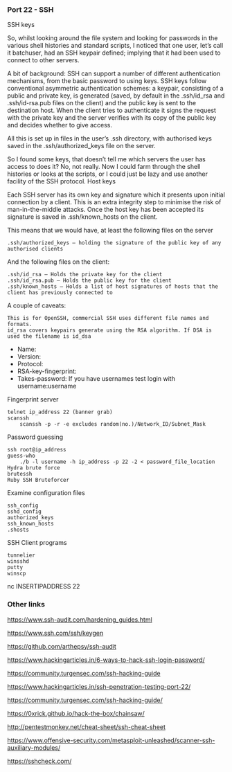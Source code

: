 ### Port 22 - SSH

SSH keys

So, whilst looking around the file system and looking for passwords in the various shell histories and standard scripts, I noticed that one user, let’s call it batchuser, had an SSH keypair defined; implying that it had been used to connect to other servers.

A bit of background: SSH can support a number of different authentication mechanisms, from the basic password to using keys. SSH keys follow conventional asymmetric authentication schemes: a keypair, consisting of a public and private key, is generated (saved, by default in the .ssh/id_rsa and .ssh/id-rsa.pub files on the client) and the public key is sent to the destination host. When the client tries to authenticate it signs the request with the private key and the server verifies with its copy of the public key and decides whether to give access.

All this is set up in files in the user’s .ssh directory, with authorised keys saved in the .ssh/authorized_keys file on the server.

So I found some keys, that doesn’t tell me which servers the user has access to does it? No, not really. Now I could farm through the shell histories or looks at the scripts, or I could just be lazy and use another facility of the SSH protocol.
Host keys

Each SSH server has its own key and signature which it presents upon initial connection by a client. This is an extra integrity step to minimise the risk of man-in-the-middle attacks. Once the host key has been accepted its signature is saved in .ssh/known_hosts on the client.

This means that we would have, at least the following files on the server

    .ssh/authorized_keys – holding the signature of the public key of any authorised clients

And the following files on the client:

    .ssh/id_rsa – Holds the private key for the client
    .ssh/id_rsa.pub – Holds the public key for the client
    .ssh/known_hosts – Holds a list of host signatures of hosts that the client has previously connected to

A couple of caveats:

    This is for OpenSSH, commercial SSH uses different file names and formats.
    id_rsa covers keypairs generate using the RSA algorithm. If DSA is used the filename is id_dsa



- Name:
- Version:
- Protocol:
- RSA-key-fingerprint:
- Takes-password:
If you have usernames test login with username:username

Fingerprint server

    telnet ip_address 22 (banner grab)
    scanssh
        scanssh -p -r -e excludes random(no.)/Network_ID/Subnet_Mask

Password guessing

    ssh root@ip_address
    guess-who
        ./b -l username -h ip_address -p 22 -2 < password_file_location
    Hydra brute force
    brutessh
    Ruby SSH Bruteforcer

Examine configuration files

    ssh_config
    sshd_config
    authorized_keys
    ssh_known_hosts
    .shosts

SSH Client programs

    tunnelier
    winsshd
    putty
    winscp 



nc INSERTIPADDRESS 22
### Other links

https://www.ssh-audit.com/hardening_guides.html

https://www.ssh.com/ssh/keygen

https://github.com/arthepsy/ssh-audit

https://www.hackingarticles.in/6-ways-to-hack-ssh-login-password/

https://community.turgensec.com/ssh-hacking-guide

https://www.hackingarticles.in/ssh-penetration-testing-port-22/

https://community.turgensec.com/ssh-hacking-guide/

https://0xrick.github.io/hack-the-box/chainsaw/

http://pentestmonkey.net/cheat-sheet/ssh-cheat-sheet

https://www.offensive-security.com/metasploit-unleashed/scanner-ssh-auxiliary-modules/

https://sshcheck.com/
